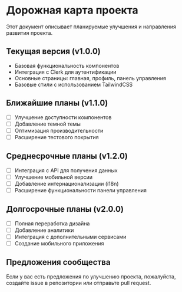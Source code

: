 # Дорожная карта проекта

Этот документ описывает планируемые улучшения и направления развития проекта.

## Текущая версия (v1.0.0)

- Базовая функциональность компонентов
- Интеграция с Clerk для аутентификации
- Основные страницы: главная, профиль, панель управления
- Базовые стили с использованием TailwindCSS

## Ближайшие планы (v1.1.0)

- [ ] Улучшение доступности компонентов
- [ ] Добавление темной темы
- [ ] Оптимизация производительности
- [ ] Расширение тестового покрытия

## Среднесрочные планы (v1.2.0)

- [ ] Интеграция с API для получения данных
- [ ] Улучшение мобильной версии
- [ ] Добавление интернационализации (i18n)
- [ ] Расширение функциональности панели управления

## Долгосрочные планы (v2.0.0)

- [ ] Полная переработка дизайна
- [ ] Добавление аналитики
- [ ] Интеграция с дополнительными сервисами
- [ ] Создание мобильного приложения

## Предложения сообщества

Если у вас есть предложения по улучшению проекта, пожалуйста, создайте issue в репозитории или отправьте pull request.